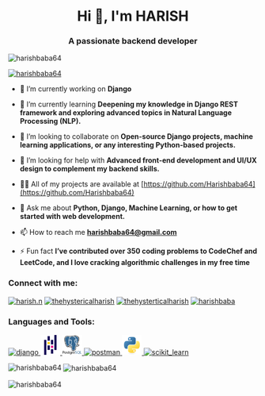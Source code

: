 <h1 align="center">Hi 👋, I'm HARISH</h1>
<h3 align="center">A passionate backend developer</h3>

<p align="left"> <img src="https://komarev.com/ghpvc/?username=harishbaba64&label=Profile%20views&color=0e75b6&style=flat" alt="harishbaba64" /> </p>

<p align="left"> <a href="https://github.com/ryo-ma/github-profile-trophy"><img src="https://github-profile-trophy.vercel.app/?username=harishbaba64" alt="harishbaba64" /></a> </p>

- 🔭 I’m currently working on **Django**

- 🌱 I’m currently learning **Deepening my knowledge in Django REST framework and exploring advanced topics in Natural Language Processing (NLP).**

- 👯 I’m looking to collaborate on **Open-source Django projects, machine learning applications, or any interesting Python-based projects.**

- 🤝 I’m looking for help with **Advanced front-end development and UI/UX design to complement my backend skills.**

- 👨‍💻 All of my projects are available at [https://github.com/Harishbaba64](https://github.com/Harishbaba64)

- 💬 Ask me about **Python, Django, Machine Learning, or how to get started with web development.**

- 📫 How to reach me **harishbaba64@gmail.com**

- ⚡ Fun fact **I’ve contributed over 350 coding problems to CodeChef and LeetCode, and I love cracking algorithmic challenges in my free time**

<h3 align="left">Connect with me:</h3>
<p align="left">
<a href="https://linkedin.com/in/harish.n" target="blank"><img align="center" src="https://raw.githubusercontent.com/rahuldkjain/github-profile-readme-generator/master/src/images/icons/Social/linked-in-alt.svg" alt="harish.n" height="30" width="40" /></a>
<a href="https://instagram.com/thehystericalharish" target="blank"><img align="center" src="https://raw.githubusercontent.com/rahuldkjain/github-profile-readme-generator/master/src/images/icons/Social/instagram.svg" alt="thehystericalharish" height="30" width="40" /></a>
<a href="https://www.codechef.com/users/thehysterticalharish" target="blank"><img align="center" src="https://cdn.jsdelivr.net/npm/simple-icons@3.1.0/icons/codechef.svg" alt="thehysterticalharish" height="30" width="40" /></a>
<a href="https://www.leetcode.com/harishbaba" target="blank"><img align="center" src="https://raw.githubusercontent.com/rahuldkjain/github-profile-readme-generator/master/src/images/icons/Social/leet-code.svg" alt="harishbaba" height="30" width="40" /></a>
</p>

<h3 align="left">Languages and Tools:</h3>
<p align="left"> <a href="https://www.djangoproject.com/" target="_blank" rel="noreferrer"> <img src="https://cdn.worldvectorlogo.com/logos/django.svg" alt="django" width="40" height="40"/> </a> <a href="https://pandas.pydata.org/" target="_blank" rel="noreferrer"> <img src="https://raw.githubusercontent.com/devicons/devicon/2ae2a900d2f041da66e950e4d48052658d850630/icons/pandas/pandas-original.svg" alt="pandas" width="40" height="40"/> </a> <a href="https://www.postgresql.org" target="_blank" rel="noreferrer"> <img src="https://raw.githubusercontent.com/devicons/devicon/master/icons/postgresql/postgresql-original-wordmark.svg" alt="postgresql" width="40" height="40"/> </a> <a href="https://postman.com" target="_blank" rel="noreferrer"> <img src="https://www.vectorlogo.zone/logos/getpostman/getpostman-icon.svg" alt="postman" width="40" height="40"/> </a> <a href="https://www.python.org" target="_blank" rel="noreferrer"> <img src="https://raw.githubusercontent.com/devicons/devicon/master/icons/python/python-original.svg" alt="python" width="40" height="40"/> </a> <a href="https://scikit-learn.org/" target="_blank" rel="noreferrer"> <img src="https://upload.wikimedia.org/wikipedia/commons/0/05/Scikit_learn_logo_small.svg" alt="scikit_learn" width="40" height="40"/> </a> </p>

<p><img align="left" src="https://github-readme-stats.vercel.app/api/top-langs?username=harishbaba64&show_icons=true&locale=en&layout=compact" alt="harishbaba64" /></p>

<p>&nbsp;<img align="center" src="https://github-readme-stats.vercel.app/api?username=harishbaba64&show_icons=true&locale=en" alt="harishbaba64" /></p>

<p><img align="center" src="https://github-readme-streak-stats.herokuapp.com/?user=harishbaba64&" alt="harishbaba64" /></p>
